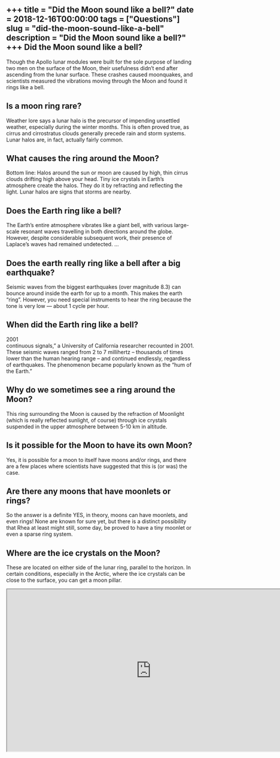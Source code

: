+++
title = "Did the Moon sound like a bell?"
date = 2018-12-16T00:00:00
tags = ["Questions"]
slug = "did-the-moon-sound-like-a-bell"
description = "Did the Moon sound like a bell?"
+++
Did the Moon sound like a bell?
-------------------------------

Though the Apollo lunar modules were built for the sole purpose of landing two men on the surface of the Moon, their usefulness didn’t end after ascending from the lunar surface. These crashes caused moonquakes, and scientists measured the vibrations moving through the Moon and found it rings like a bell.

Is a moon ring rare?
--------------------

Weather lore says a lunar halo is the precursor of impending unsettled weather, especially during the winter months. This is often proved true, as cirrus and cirrostratus clouds generally precede rain and storm systems. Lunar halos are, in fact, actually fairly common.

What causes the ring around the Moon?
-------------------------------------

Bottom line: Halos around the sun or moon are caused by high, thin cirrus clouds drifting high above your head. Tiny ice crystals in Earth’s atmosphere create the halos. They do it by refracting and reflecting the light. Lunar halos are signs that storms are nearby.

Does the Earth ring like a bell?
--------------------------------

The Earth’s entire atmosphere vibrates like a giant bell, with various large-scale resonant waves travelling in both directions around the globe. However, despite considerable subsequent work, their presence of Laplace’s waves had remained undetected. …

Does the earth really ring like a bell after a big earthquake?
--------------------------------------------------------------

Seismic waves from the biggest earthquakes (over magnitude 8.3) can bounce around inside the earth for up to a month. This makes the earth “ring”. However, you need special instruments to hear the ring because the tone is very low — about 1 cycle per hour.

When did the Earth ring like a bell?
------------------------------------

2001  
continuous signals,” a University of California researcher recounted in 2001. These seismic waves ranged from 2 to 7 millihertz – thousands of times lower than the human hearing range – and continued endlessly, regardless of earthquakes. The phenomenon became popularly known as the “hum of the Earth.”

Why do we sometimes see a ring around the Moon?
-----------------------------------------------

This ring surrounding the Moon is caused by the refraction of Moonlight (which is really reflected sunlight, of course) through ice crystals suspended in the upper atmosphere between 5-10 km in altitude.

Is it possible for the Moon to have its own Moon?
-------------------------------------------------

Yes, it is possible for a moon to itself have moons and/or rings, and there are a few places where scientists have suggested that this is (or was) the case.

Are there any moons that have moonlets or rings?
------------------------------------------------

So the answer is a definite YES, in theory, moons can have moonlets, and even rings! None are known for sure yet, but there is a distinct possibility that Rhea at least might still, some day, be proved to have a tiny moonlet or even a sparse ring system.

Where are the ice crystals on the Moon?
---------------------------------------

These are located on either side of the lunar ring, parallel to the horizon. In certain conditions, especially in the Arctic, where the ice crystals can be close to the surface, you can get a moon pillar.

<iframe allow="accelerometer; autoplay; clipboard-write; encrypted-media; gyroscope; picture-in-picture" allowfullscreen="" class="__youtube_prefs__  epyt-is-override  no-lazyload" data-no-lazy="1" data-origheight="433" data-origwidth="770" data-skipgform_ajax_framebjll="" height="433" id="_ytid_69359" loading="lazy" src="https://www.youtube.com/embed/U5sBJEXxsNM?enablejsapi=1&autoplay=0&cc_load_policy=0&cc_lang_pref=&iv_load_policy=1&loop=0&modestbranding=0&rel=1&fs=1&playsinline=0&autohide=2&theme=dark&color=red&controls=1&" title="YouTube player" width="770"></iframe>